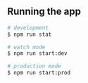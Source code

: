 
## Running the app

```bash
# development
$ npm run stat

# watch mode
$ npm run start:dev

# production mode
$ npm run start:prod
```